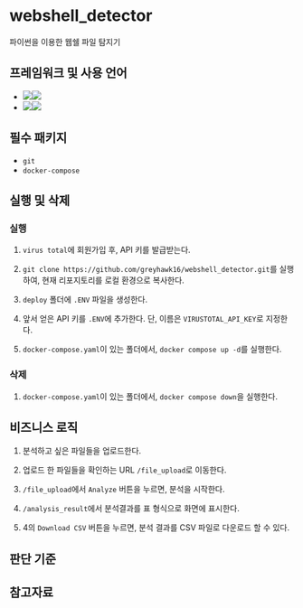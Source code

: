 # webshell_detector
파이썬을 이용한 웹쉘 파일 탐지기

## 프레임워크 및 사용 언어
- <img src="https://img.shields.io/badge/Framework-%23121011?style=for-the-badge"><img src="https://img.shields.io/badge/flask-000000?style=for-the-badge&logo=flask&logoColor=white">
- <img src="https://img.shields.io/badge/Language-%23121011?style=for-the-badge"><img src="https://img.shields.io/badge/python-3776AB?style=for-the-badge&logo=python&logoColor=white"> 

## 필수 패키지
- `git`
- `docker-compose`

## 실행 및 삭제

### 실행
1. `virus total`에 회원가입 후, API 키를 발급받는다.

2. `git clone https://github.com/greyhawk16/webshell_detector.git`를 실행하여, 현재 리포지토리를 로컬 환경으로 복사한다.

3. `deploy` 폴더에 `.ENV` 파일을 생성한다.

4. 앞서 얻은 API 키를 `.ENV`에 추가한다. 단, 이름은 `VIRUSTOTAL_API_KEY`로 지정한다.

5. `docker-compose.yaml`이 있는 폴더에서, `docker compose up -d`를 실행한다.

### 삭제
1. `docker-compose.yaml`이 있는 폴더에서, `docker compose down`을 실행한다.


## 비즈니스 로직

1. 분석하고 싶은 파일들을 업로드한다.

2. 업로드 한 파일들을 확인하는 URL `/file_upload`로 이동한다.

3. `/file_upload`에서 `Analyze` 버튼을 누르면, 분석을 시작한다.

4. `/analysis_result`에서 분석결과를 표 형식으로 화면에 표시한다.

5. 4의 `Download CSV` 버튼을 누르면, 분석 결과를 CSV 파일로 다운로드 할 수 있다.


## 판단 기준


## 참고자료